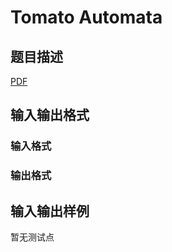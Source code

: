 # Tomato Automata

## 题目描述

[problemUrl]: https://uva.onlinejudge.org/index.php?option=com_onlinejudge&Itemid=8&category=446&page=show_problem&problem=4094

[PDF](https://uva.onlinejudge.org/external/13/p1348.pdf)

## 输入输出格式

### 输入格式

### 输出格式

## 输入输出样例

暂无测试点

